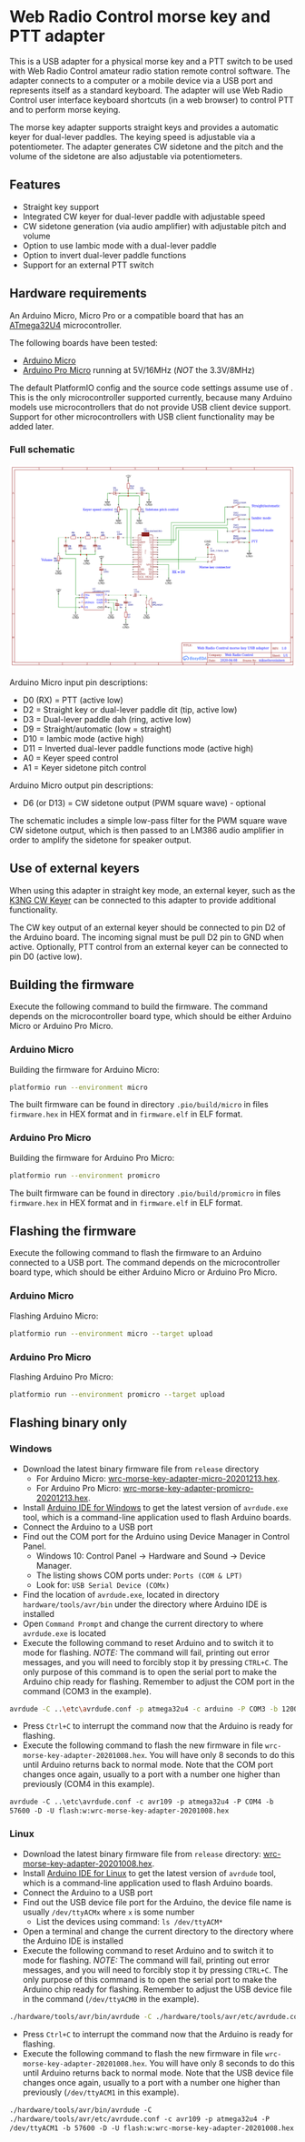 # Web Radio Control morse key and PTT adapter

This is a USB adapter for a physical morse key and a PTT switch to be used with Web Radio Control
amateur radio station remote control software. The adapter connects to a computer or a mobile device via a USB port
and represents itself as a standard keyboard. The adapter will use Web Radio Control user interface keyboard shortcuts
(in a web browser) to control PTT and to perform morse keying.

The morse key adapter supports straight keys and provides a automatic keyer for dual-lever paddles.
The keying speed is adjustable via a potentiometer. The adapter generates CW sidetone and the pitch
and the volume of the sidetone are also adjustable via potentiometers.

## Features

* Straight key support
* Integrated CW keyer for dual-lever paddle with adjustable speed
* CW sidetone generation (via audio amplifier) with adjustable pitch and volume
* Option to use Iambic mode with a dual-lever paddle
* Option to invert dual-lever paddle functions
* Support for an external PTT switch

## Hardware requirements

An Arduino Micro, Micro Pro or a compatible board that has an
[ATmega32U4](https://www.microchip.com/wwwproducts/en/ATMEGA32U4) microcontroller.

The following boards have been tested:

* [Arduino Micro](https://store.arduino.cc/arduino-micro)
* [Arduino Pro Micro](https://deskthority.net/wiki/Arduino_Pro_Micro) running at 5V/16MHz (*NOT* the 3.3V/8MHz)

The default PlatformIO config and the source code settings assume use of .
This is the only microcontroller supported currently, because many Arduino models use microcontrollers that
do not provide USB client device support. Support for other microcontrollers with USB client functionality
may be added later.

### Full schematic

![Web Radio Control morse key USB adapter schematic](hardware/wrc-morse-key-adapter-schematic-20200416-01.png?raw=true)

Arduino Micro input pin descriptions:

* D0 (RX) = PTT (active low)
* D2 = Straight key or dual-lever paddle dit (tip, active low)
* D3 = Dual-lever paddle dah (ring, active low)
* D9 = Straight/automatic (low = straight)
* D10 = Iambic mode (active high)
* D11 = Inverted dual-lever paddle functions mode (active high)
* A0 = Keyer speed control
* A1 = Keyer sidetone pitch control

Arduino Micro output pin descriptions:

* D6 (or D13) = CW sidetone output (PWM square wave) - optional

The schematic includes a simple low-pass filter for the PWM square wave
CW sidetone output, which is then passed to an LM386 audio amplifier
in order to amplify the sidetone for speaker output.

## Use of external keyers

When using this adapter in straight key mode, an external keyer, such as the
[K3NG CW Keyer](https://blog.radioartisan.com/arduino-cw-keyer/) can be connected
to this adapter to provide additional functionality.

The CW key output of an external keyer should be connected to pin D2
of the Arduino board. The incoming signal must be pull D2 pin to GND
when active. Optionally, PTT control from an external keyer can be connected
to pin D0 (active low). 

## Building the firmware

Execute the following command to build the firmware.
The command depends on the microcontroller board type, which should be either Arduino Micro or Arduino Pro Micro.

### Arduino Micro

Building the firmware for Arduino Micro:

```bash
platformio run --environment micro
```

The built firmware can be found in directory `.pio/build/micro` in files `firmware.hex` in HEX format
and in `firmware.elf` in ELF format.

### Arduino Pro Micro

Building the firmware for Arduino Pro Micro:

```bash
platformio run --environment promicro
```

The built firmware can be found in directory `.pio/build/promicro` in files `firmware.hex` in HEX format
and in `firmware.elf` in ELF format.

## Flashing the firmware

Execute the following command to flash the firmware to an Arduino connected to a USB port. The command depends
on the microcontroller board type, which should be either Arduino Micro or Arduino Pro Micro.

### Arduino Micro

Flashing Arduino Micro:

```bash
platformio run --environment micro --target upload
```

### Arduino Pro Micro

Flashing Arduino Pro Micro:

```bash
platformio run --environment promicro --target upload
```

## Flashing binary only

### Windows

* Download the latest binary firmware file from `release` directory
  * For Arduino Micro: [wrc-morse-key-adapter-micro-20201213.hex](release/wrc-morse-key-adapter-micro-20201213.hex).
  * For Arduino Pro Micro: [wrc-morse-key-adapter-promicro-20201213.hex](release/wrc-morse-key-adapter-promicro-20201213.hex).
* Install [Arduino IDE for Windows](https://www.arduino.cc/en/Main/software) to get the latest version of `avrdude.exe` tool,
  which is a command-line application used to flash Arduino boards.
* Connect the Arduino to a USB port
* Find out the COM port for the Arduino using Device Manager in Control Panel.
  * Windows 10: Control Panel -> Hardware and Sound -> Device Manager.
  * The listing shows COM ports under: `Ports (COM & LPT)`
  * Look for: `USB Serial Device (COMx)`
* Find the location of `avrdude.exe`, located in directory `hardware/tools/avr/bin` under the directory where Arduino IDE is installed
* Open `Command Prompt` and change the current directory to where `avrdude.exe` is located
* Execute the following command to reset Arduino and to switch it to mode for flashing.
  *NOTE:* The command will fail, printing out error messages, and you will need to forcibly stop it by pressing `CTRL+C`.
  The only purpose of this command is to open the serial port to make the Arduino chip ready for flashing. 
  Remember to adjust the COM port in the command (COM3 in the example).
```bash
avrdude -C ..\etc\avrdude.conf -p atmega32u4 -c arduino -P COM3 -b 1200
  ```
* Press `Ctrl+C` to interrupt the command now that the Arduino is ready for flashing.
* Execute the following command to flash the new firmware in file `wrc-morse-key-adapter-20201008.hex`.
  You will have only 8 seconds to do this until Arduino returns back to normal mode.
  Note that the COM port changes once again, usually to a port with
  a number one higher than previously (COM4 in this example).
```
avrdude -C ..\etc\avrdude.conf -c avr109 -p atmega32u4 -P COM4 -b 57600 -D -U flash:w:wrc-morse-key-adapter-20201008.hex
```

### Linux

* Download the latest binary firmware file from `release` directory: [wrc-morse-key-adapter-20201008.hex](release/wrc-morse-key-adapter-20201008.hex).
* Install [Arduino IDE for Linux](https://www.arduino.cc/en/Main/software) to get the latest version of `avrdude` tool,
  which is a command-line application used to flash Arduino boards.
* Connect the Arduino to a USB port
* Find out the USB device file port for the Arduino, the device file name is usually `/dev/ttyACMx` where `x` is some number
  * List the devices using command: `ls /dev/ttyACM*`
* Open a terminal and change the current directory to the directory where the Arduino IDE is installed
* Execute the following command to reset Arduino and to switch it to mode for flashing.
  *NOTE:* The command will fail, printing out error messages, and you will need to forcibly stop it by pressing `CTRL+C`.
  The only purpose of this command is to open the serial port to make the Arduino chip ready for flashing. 
  Remember to adjust the USB device file in the command (`/dev/ttyACM0` in the example).
```bash
./hardware/tools/avr/bin/avrdude -C ./hardware/tools/avr/etc/avrdude.conf -p atmega32u4 -c arduino -P /dev/ttyACM0 -b 1200
  ```
* Press `Ctrl+C` to interrupt the command now that the Arduino is ready for flashing.
* Execute the following command to flash the new firmware in file `wrc-morse-key-adapter-20201008.hex`.
  You will have only 8 seconds to do this until Arduino returns back to normal mode.
  Note that the USB device file changes once again, usually to a port with
  a number one higher than previously (`/dev/ttyACM1` in this example).
```
./hardware/tools/avr/bin/avrdude -C ./hardware/tools/avr/etc/avrdude.conf -c avr109 -p atmega32u4 -P /dev/ttyACM1 -b 57600 -D -U flash:w:wrc-morse-key-adapter-20201008.hex
```

